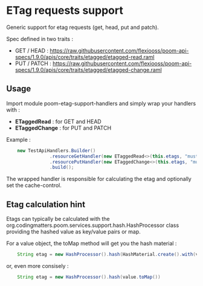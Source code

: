 # ETag requests support

Generic support for etag requests (get, head, put and patch).

Spec defined in two traits :
 * GET / HEAD : https://raw.githubusercontent.com/flexiooss/poom-api-specs/1.9.0/apis/core/traits/etagged/etagged-read.raml
 * PUT / PATCH : https://raw.githubusercontent.com/flexiooss/poom-api-specs/1.9.0/apis/core/traits/etagged/etagged-change.raml
 
## Usage

Import module poom-etag-support-handlers and simply wrap your handlers with :
 * **ETaggedRead** : for GET and HEAD
 * **ETaggedChange** : for PUT and PATCH

Example :

```java
    new TestApiHandlers.Builder()
                .resourceGetHandler(new ETaggedRead<>(this.etags, "must-revalidate", getHandler, ResourceGetResponse.class))
                .resourcePutHandler(new ETaggedChange<>(this.etags, "must-revalidate", putHandler, ResourcePutResponse.class))
                .build();
```

The wrapped handler is responsible for calculating the etag and optionally set the cache-control.

## Etag calculation hint

Etags can typically be calculated with the org.codingmatters.poom.services.support.hash.HashProcessor class providing
the hashed value as key/value pairs or map. 

For a value object, the toMap method will get you the hash material :

```java
    String etag = new HashProcessor().hash(HashMaterial.create().with(value.toMap()))
```

or, even more consisely :

```java
    String etag = new HashProcessor().hash(value.toMap())
```
